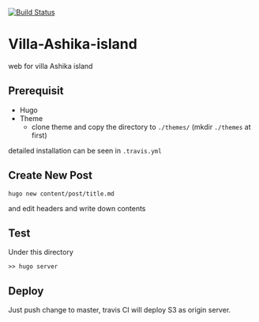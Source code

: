 [![Build Status](https://travis-ci.org/ami-GS/Villa-Ashika-island.svg?branch=master)](https://travis-ci.org/ami-GS/Villa-Ashika-island)


# Villa-Ashika-island
web for villa Ashika island

## Prerequisit
- Hugo
- Theme
  - clone theme and copy the directory to `./themes/` (mkdir `./themes` at first)

detailed installation can be seen in `.travis.yml`

## Create New Post
```
hugo new content/post/title.md
```
and edit headers and write down contents

## Test

Under this directory
```
>> hugo server
```

## Deploy
Just push change to master, travis CI will deploy S3 as origin server.
